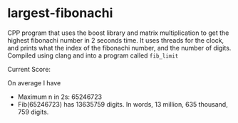 # largest-fibonachi

CPP program that uses the boost library and matrix multiplication to get the highest fibonachi number in 2 seconds time.
It uses threads for the clock, and prints what the index of the fibonachi number, and the number of digits.
Compiled using clang and into a program called `fib_limit`

Current Score:

On average I have
- Maximum n in 2s: 65246723
- Fib(65246723) has 13635759 digits. In words, 13 million, 635 thousand, 759 digits.
